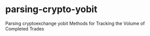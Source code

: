 # parsing-crypto-yobit
Parsing cryptoexchange yobit
Methods for Tracking the Volume of Completed Trades 
